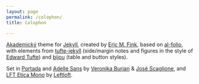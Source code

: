 ```yaml
---
layout: page
permalink: /colophon/
title: Colophon

---
```


[Akademický](https://github.com/LuckyJimJD/akademicky) theme for [Jekyll](https://jekyllrb.com/), created by [Eric M. Fink](https://www.emfink.net), based on [al-folio](https://github.com/alshedivat/al-folio), with elements from [tufte-jekyll](https://github.com/clayh53/tufte-jekyll) (side/margin notes and figures in the style of [Edward Tufte](https://www.edwardtufte.com/tufte/)) and [bijou](https://github.com/andhart/bijou) (table and button styles). 

Set in [Portada](https://www.type-together.com/portada-font) and [Adelle Sans](https://www.type-together.com/adelle-sans-font) by [Veronika Burian](https://www.type-together.com/veronika-burian) & [José Scaglione](https://www.type-together.com/jose-scaglione), and [LFT Etica Mono](https://www.type-together.com/lft-etica-mono-font) by [Leftloft](https://www.type-together.com/leftloft).